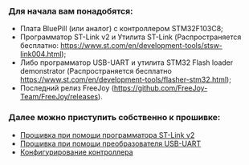 ### Для начала вам понадобятся:
* Плата BluePill (или аналог) с контроллером STM32F103C8;
* Программатор ST-Link v2 и Утилита ST-Link (Распространяется бесплатно: https://www.st.com/en/development-tools/stsw-link004.html);
* Либо программатор  USB-UART и утилита STM32 Flash loader demonstrator (Распространяется бесплатно https://www.st.com/en/development-tools/flasher-stm32.html);
* Последний релиз FreeJoy (https://github.com/FreeJoy-Team/FreeJoy/releases).
### Далее можно приступить собственно к прошивке:
* [Прошивка при помощи программатора ST-Link v2](https://github.com/FreeJoy-Team/FreeJoyConfigurator/wiki/Прошивка-при-помощи-программатора-ST-Link-v2)
* [Прошивка при помощи преобразователя USB-UART](https://github.com/FreeJoy-Team/FreeJoyConfigurator/wiki/Прошивка-при-помощи-преобразователя-USB-UART)
* [Конфигурирование контроллера](https://github.com/FreeJoy-Team/FreeJoyConfigurator/wiki/Конфигурирование-контроллера)
